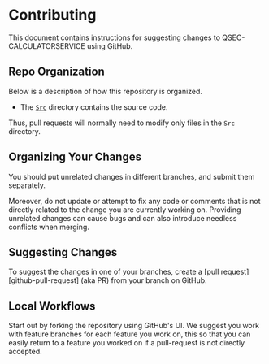 # Contributing

This document contains instructions for suggesting changes to 
QSEC-CALCULATORSERVICE using GitHub.

## Repo Organization

Below is a description of how this repository is organized.

* The [`Src`](Src) directory contains the source code.

Thus, pull requests will normally need to modify only files in the `Src`
directory.


## Organizing Your Changes

You should put unrelated changes in different branches, and submit them
separately.

Moreover, do not update or attempt to fix any code or comments that is not
directly related to the change you are currently working on. Providing unrelated
changes can cause bugs and can also introduce needless conflicts when merging.

## Suggesting Changes

To suggest the changes in one of your branches, create a [pull
request][github-pull-request] (aka PR) from your branch on GitHub.

## Local Workflows

Start out by forking the repository using GitHub's UI. We suggest you work with feature 
branches for each feature you work on, this so that you can easily return to a feature 
you worked on if a pull-request is not directly accepted. 
